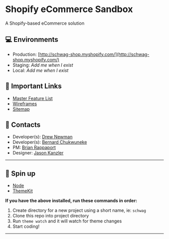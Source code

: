 # Shopify eCommerce Sandbox
A Shopify-based eCommerce solution

## :computer: Environments
- Production: [http://schwag-shop.myshopify.com/](http://schwag-shop.myshopify.com/)
- Staging: *Add me when I exist*
- Local: *Add me when I exist*


## :link: Important Links
- [Master Feature List](https://docs.google.com/spreadsheets/d/1GatBkikuXrhTHyVNo0IZ902Zy9ZnIUqJ5BGagJklICA/edit#gid=0)
- [Wireframes](https://app.flowmapp.com/share/de9f7a5bc4f95f1fccfeca0b920847c9/sitemap/)
- [Sitemap](https://docs.google.com/spreadsheets/d/1VEWnS7yJvs0s9ouCTBvWzLU8GA_QU5m5rfW-m9nJrqY/edit#gid=0)


## :briefcase: Contacts
- Developer(s): [Drew Newman](mailto:drew.newman@integritystl.com)
- Developer(s): [Bernard Chukwuneke](mailto:bernard.chukwuneke@integritystl.com)
- PM: [Brian Rappaport](mailto:brian@integritystl.com)
- Designer: [Jason Kanzler](mailto:jason.kanzler@integritystl.com)

---

## :wrench: Spin up

* [Node](https://nodejs.org/)
* [ThemeKit](https://www.shopify.com/partners/blog/95401862-3-simple-steps-for-setting-up-a-local-shopify-theme-development-environment)

**If you have the above installed, run these commands in order:**

1. Create directory for a new project using a short name, ie: `schwag`
1. Clone this repo into project directory
1. Run `theme watch` and it will watch for theme changes
1. Start coding!

---
